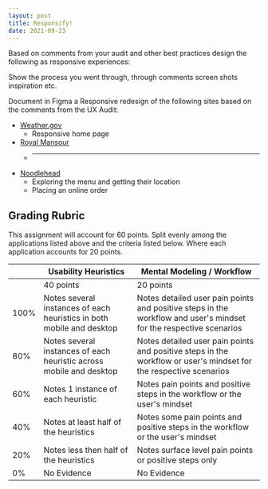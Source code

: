 ```yaml
---
layout: post
title: Responsify!
date: 2021-09-23
---
```


Based on comments from your audit and other best practices design the following as responsive experiences:


Show the process you went through, through comments screen shots inspiration etc.

Document in Figma a Responsive redesign of the following sites based on the comments from the UX Audit:
* [Weather.gov](https://www.weather.gov)
	* Responsive home page
* [Royal Mansour](https://www.royalmansour.com/en/)
	* ________________
* [Noodlehead](http://noodleheadpgh.com)
	* Exploring the menu and getting their location
	* Placing an online order

## Grading Rubric

This assignment will account for 60 points. Split evenly among the applications listed above and the criteria listed below. Where each application accounts for 20 points.

| | Usability Heuristics | Mental Modeling / Workflow |
| --- | ----------- | ---- |
| | 40 points | 20 points |
| 100% | Notes several instances of each heuristics in both mobile and desktop | Notes detailed user pain points and positive steps in the workflow and user's mindset for the respective scenarios |
| 80% | Notes several instances of each heuristic across mobile and desktop | Notes detailed user pain points and positive steps in the workflow or user's mindset for the respective scenarios |
| 60% | Notes 1 instance of each heuristic | Notes pain points and positive steps in the workflow or the user's mindset |
| 40% | Notes at least half of the heuristics | Notes some pain points and positive steps in the workflow or the user's mindset |
| 20% | Notes less then half of the heuristics | Notes surface level pain points or positive steps only |
| 0% | No Evidence | No Evidence |